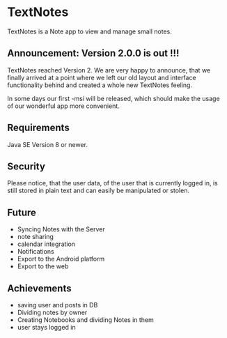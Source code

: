 # TextNotes
TextNotes is a Note app to view and manage small notes.
## Announcement: Version 2.0.0 is out !!!

TextNotes reached Version 2. We are very happy to announce, that we finally arrived at a point where we left our old layout and interface functionality behind and created a whole new TextNotes feeling.

In some days our first -msi will be released, which should make the usage of our wonderful app more convenient.

## Requirements

Java SE Version 8 or newer.

## Security

Please notice, that the user data, of the user that is currently logged in, is still stored in plain text and can easily be
manipulated or stolen.

## Future
* Syncing Notes with the Server
* note sharing
* calendar integration
* Notifications
* Export to the Android platform
* Export to the web

## Achievements
* saving user and posts in DB
* Dividing notes by owner
* Creating Notebooks and dividing Notes in them
* user stays logged in